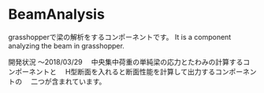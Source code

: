 # BeamAnalysis
grasshopperで梁の解析をするコンポーネントです。
It is a component analyzing the beam in grasshopper.

開発状況
～2018/03/29
　中央集中荷重の単純梁の応力とたわみの計算するコンポーネントと
　H型断面を入れると断面性能を計算して出力するコンポーネントの
　二つが含まれています。
